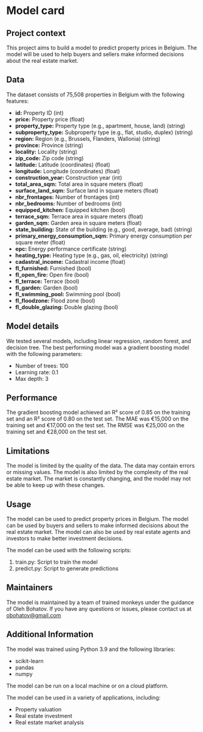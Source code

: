 # Model card

## Project context
This project aims to build a model to predict property prices in Belgium. The model will be used to help buyers and sellers make informed decisions about the real estate market.

## Data
The dataset consists of 75,508 properties in Belgium with the following features:
<ul>
    <li><strong>id:</strong> Property ID (int)</li>
    <li><strong>price:</strong> Property price (float)</li>
    <li><strong>property_type:</strong> Property type (e.g., apartment, house, land) (string)</li>
    <li><strong>subproperty_type:</strong> Subproperty type (e.g., flat, studio, duplex) (string)</li>
    <li><strong>region:</strong> Region (e.g., Brussels, Flanders, Wallonia) (string)</li>
    <li><strong>province:</strong> Province (string)</li>
    <li><strong>locality:</strong> Locality (string)</li>
    <li><strong>zip_code:</strong> Zip code (string)</li>
    <li><strong>latitude:</strong> Latitude (coordinates) (float)</li>
    <li><strong>longitude:</strong> Longitude (coordinates) (float)</li>
    <li><strong>construction_year:</strong> Construction year (int)</li>
    <li><strong>total_area_sqm:</strong> Total area in square meters (float)</li>
    <li><strong>surface_land_sqm:</strong> Surface land in square meters (float)</li>
    <li><strong>nbr_frontages:</strong> Number of frontages (int)</li>
    <li><strong>nbr_bedrooms:</strong> Number of bedrooms (int)</li>
    <li><strong>equipped_kitchen:</strong> Equipped kitchen (bool)</li>
    <li><strong>terrace_sqm:</strong> Terrace area in square meters (float)</li>
    <li><strong>garden_sqm:</strong> Garden area in square meters (float)</li>
    <li><strong>state_building:</strong> State of the building (e.g., good, average, bad) (string)</li>
    <li><strong>primary_energy_consumption_sqm:</strong> Primary energy consumption per square meter (float)</li>
    <li><strong>epc:</strong> Energy performance certificate (string)</li>
    <li><strong>heating_type:</strong> Heating type (e.g., gas, oil, electricity) (string)</li>
    <li><strong>cadastral_income:</strong> Cadastral income (float)</li>
    <li><strong>fl_furnished:</strong> Furnished (bool)</li>
    <li><strong>fl_open_fire:</strong> Open fire (bool)</li>
    <li><strong>fl_terrace:</strong> Terrace (bool)</li>
    <li><strong>fl_garden:</strong> Garden (bool)</li>
    <li><strong>fl_swimming_pool:</strong> Swimming pool (bool)</li>
    <li><strong>fl_floodzone:</strong> Flood zone (bool)</li>
    <li><strong>fl_double_glazing:</strong> Double glazing (bool)</li>
  </ul>

## Model details
We tested several models, including linear regression, random forest, and decision tree. The best performing model was a gradient boosting model with the following parameters:
<ul>
  <li>Number of trees: 100</li>
  <li>Learning rate: 0.1</li>
  <li>Max depth: 3</li>
</ul>

## Performance
The gradient boosting model achieved an R² score of 0.85 on the training set and an R² score of 0.80 on the test set. The MAE was €15,000 on the training set and €17,000 on the test set. The RMSE was €25,000 on the training set and €28,000 on the test set.

## Limitations
The model is limited by the quality of the data. The data may contain errors or missing values. The model is also limited by the complexity of the real estate market. The market is constantly changing, and the model may not be able to keep up with these changes.

## Usage
The model can be used to predict property prices in Belgium. The model can be used by buyers and sellers to make informed decisions about the real estate market. The model can also be used by real estate agents and investors to make better investment decisions.

The model can be used with the following scripts:
<ol>
  <li>train.py: Script to train the model</li>
  <li>predict.py: Script to generate predictions</li>
</ol>

## Maintainers
The model is maintained by a team of trained monkeys under the guidance of Oleh Bohatov. If you have any questions or issues, please contact us at obohatov@gmail.com

## Additional Information
The model was trained using Python 3.9 and the following libraries:
<ul>
  <li>scikit-learn</li>
  <li>pandas</li>
  <li>numpy</li>
</ul>

The model can be run on a local machine or on a cloud platform.

The model can be used in a variety of applications, including:
<ul>
  <li>Property valuation</li>
  <li>Real estate investment</li>
  <li>Real estate market analysis</li>
</ul>